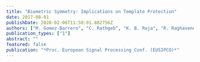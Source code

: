 ```yaml
---
title: "Biometric Symmetry: Implications on Template Protection"
date: 2017-08-01
publishDate: 2020-02-06T11:50:01.882756Z
authors: ["M. Gomez-Barrero", "C. Rathgeb", "K. B. Raja", "R. Raghavendra", "C. Busch"]
publication_types: ["1"]
abstract: ""
featured: false
publication: "*Proc. European Signal Processing Conf. (EUSIPCO)*"
---
```


